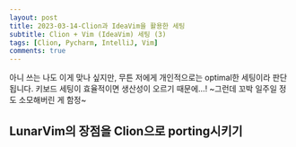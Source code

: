 ```yaml
---
layout: post
title: 2023-03-14-Clion과 IdeaVim을 활용한 세팅
subtitle: Clion + Vim (IdeaVim) 세팅 (3)
tags: [Clion, Pycharm, IntelliJ, Vim]
comments: true
---
```


아니 쓰는 나도 이게 맞나 싶지만, 무튼 저에게 개인적으로는 optimal한 세팅이라 판단됩니다. 키보드 세팅이 효율적이면 생산성이 오르기 때문에...! ~그런데 꼬박 일주일 정도 소모해버린 게 함정~

## LunarVim의 장점을 Clion으로 porting시키기



